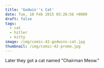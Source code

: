 ```yaml
---
title: 'Godwin''s Cat'
date: Tue, 10 Feb 2015 03:26:56 +0000
draft: false
tags: 
  - cat
  - hitler
  - kitty
image: /img/comic-42-godwins-cat.jpg
thumbnail: /img/comic-42-promo.jpg
---
```


Later they got a cat named "Chairman Meow."